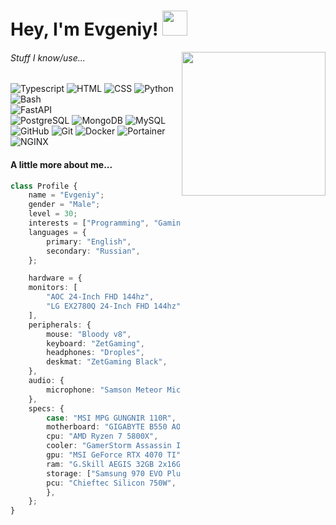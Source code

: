 <h1> Hey, I'm Evgeniy! <img src="https://cdn.discordapp.com/emojis/950042987889561610.webp" width="40"></h1>
<img align='right' src="https://i.imgur.com/R1MmoUU.png" width="230">

###### Stuff I know/use...
![Typescript](https://img.shields.io/badge/-Typescript-05122A?style=flat&logo=typescript)
![HTML](https://img.shields.io/badge/-HTML-05122A?style=flat&logo=HTML5)
![CSS](https://img.shields.io/badge/-CSS-05122A?style=flat&logo=CSS3)
![Python](https://img.shields.io/badge/-Python-05122A?style=flat&logo=python)
![Bash](https://img.shields.io/badge/-Bash-05122A?style=flat&logo=gnubash)<br>
![FastAPI](https://img.shields.io/badge/-FastAPI-05122A?style=flat&logo=fastapi)<br>
![PostgreSQL](https://img.shields.io/badge/-PostgreSQL-05122A?style=flat&logo=postgresql)
![MongoDB](https://img.shields.io/badge/-MongoDB-05122A?style=flat&logo=mongodb)
![MySQL](https://img.shields.io/badge/-MySQL-05122A?style=flat&logo=mysql)<br>
![GitHub](https://img.shields.io/badge/-GitHub-05122A?style=flat&logo=github)
![Git](https://img.shields.io/badge/-Git-05122A?style=flat&logo=git)
![Docker](https://img.shields.io/badge/-Docker-05122A?style=flat&logo=docker)
![Portainer](https://img.shields.io/badge/-Portainer-05122A?style=flat&logo=portainer)
![NGINX](https://img.shields.io/badge/-NGINX-05122A?style=flat&logo=nginx)

#### A little more about me...  

```typescript
class Profile {
	name = "Evgeniy";
	gender = "Male";
	level = 30;
	interests = ["Programming", "Gaming", "Sleeping"];
	languages = {
		primary: "English",
		secondary: "Russian",
	};

	hardware = {
	monitors: [
		"AOC 24-Inch FHD 144hz",
		"LG EX2780Q 24-Inch FHD 144hz"
	],
	peripherals: {
		mouse: "Bloody v8",
		keyboard: "ZetGaming",
		headphones: "Droples",
		deskmat: "ZetGaming Black",
	},
	audio: {
		microphone: "Samson Meteor Mic",
	},
	specs: {
		case: "MSI MPG GUNGNIR 110R",
		motherboard: "GIGABYTE B550 AORUS ELITE V2",
		cpu: "AMD Ryzen 7 5800X",
		cooler: "GamerStorm Assassin III",
		gpu: "MSI GeForce RTX 4070 TI",
		ram: "G.Skill AEGIS 32GB 2x16GB 3200MHz",
		storage: ["Samsung 970 EVO Plus 2 TB", "Samsung 980 500 GB"],
		pcu: "Chieftec Silicon 750W",
		},
	};
}
```
